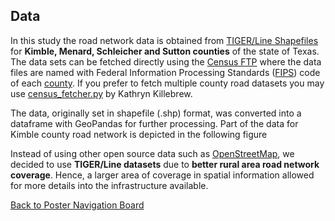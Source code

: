## Data

In this study the road network data is obtained from [TIGER/Line Shapefiles](https://www.census.gov/cgi-bin/geo/shapefiles/index.php?year=2019&layergroup=Roads) for **Kimble, Menard, Schleicher and Sutton counties** of the state of Texas. The data sets can be fetched directly using the [Census FTP](https://www2.census.gov/geo/tiger/TIGER2019/ROADS/)  where the data files are named with Federal Information Processing Standards ([FIPS](https://en.wikipedia.org/wiki/Federal_Information_Processing_Standards)) code of each [county](https://tx.postcodebase.com/state_county). If you prefer to fetch multiple county road datasets you may use [census_fetcher.py](https://gist.github.com/flibbertigibbet/8092460) by Kathryn Killebrew.  

The data, originally set in shapefile (.shp) format, was converted into a dataframe with GeoPandas for further processing.  Part of the data for Kimble county road network is depicted in the following figure



Instead of using other open source data such as [OpenStreetMap](https://download.geofabrik.de/index.html), we decided to use **TIGER/Line datasets** due to **better rural area road network coverage**. Hence, a larger area of coverage in spatial information allowed for more details into the infrastructure available. 



[Back to Poster Navigation Board](./README.md#Outline)
